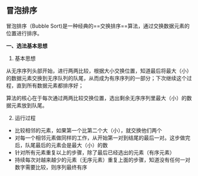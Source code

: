 ## 冒泡排序



冒泡排序（Bubble Sort)是一种经典的==交换排序==算法，通过交换数据元素的位置进行排序。



**一、选法基本思想**

1. 基本思想

从无序序列头部开始，进行两两比较，根据大小交换位置，知道最后将最大（小）的数据元素交换到无序队列的队尾，从而成为有序序列的一部分；下次继续这个过程，直到所有数据元素都排序好；

算法的核心在于每次通过两两比较交换位置，选出剩余无序序列里最大（小）的数据元素放到队尾。

2. 运行过程

- 比较相邻的元素，如果第一个比第二个大（小），就交换他们两个
- 对每一个相邻元素做同样的工作，从开始第一对到结尾的最后一对。这步做完后，队尾最后的元素会是最大（小）的数
- 针对所有元素重复以上的步骤，除了最后已经选出的元素（有序元素）
- 持续每次对越来越少的元素（无序元素）重复上面的步骤，知道没有任何一对数字需要比较，则序列最终有序

